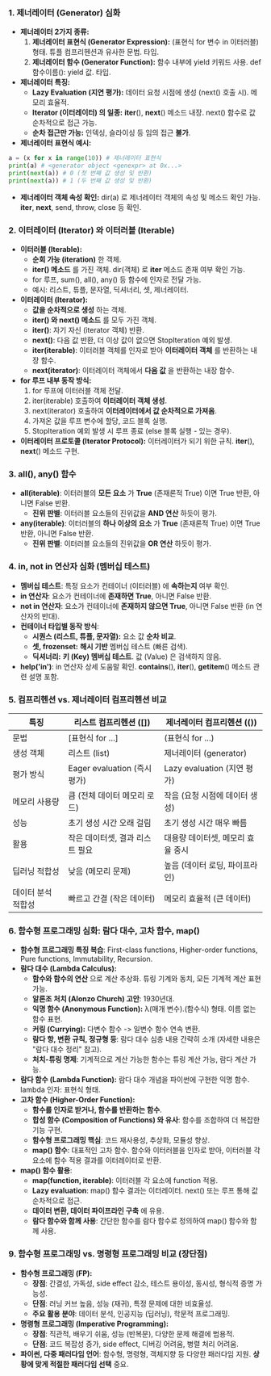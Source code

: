 ### 1. 제너레이터 (Generator) 심화

- **제너레이터 2가지 종류:**
    1. **제너레이터 표현식 (Generator Expression):** (표현식 for 변수 in 이터러블) 형태. 튜플 컴프리헨션과 유사한 문법. <genexpr> 타입.
    2. **제너레이터 함수 (Generator Function):** 함수 내부에 yield 키워드 사용. def 함수이름(): yield 값. <generator> 타입.
- **제너레이터 특징:**
    - **Lazy Evaluation (지연 평가):** 데이터 요청 시점에 생성 (next() 호출 시). 메모리 효율적.
    - **Iterator (이터레이터) 의 일종:** __iter__(), __next__() 메소드 내장. next() 함수로 값 순차적으로 접근 가능.
    - **순차 접근만 가능:** 인덱싱, 슬라이싱 등 임의 접근 **불가**.
- **제너레이터 표현식 예시:**

```python
a = (x for x in range(10)) # 제너레이터 표현식
print(a) # <generator object <genexpr> at 0x...>
print(next(a)) # 0 (첫 번째 값 생성 및 반환)
print(next(a)) # 1 (두 번째 값 생성 및 반환)
```

- **제너레이터 객체 속성 확인:** dir(a) 로 제너레이터 객체의 속성 및 메소드 확인 가능. __iter__, __next__, send, throw, close 등 확인.

### 2. 이터레이터 (Iterator) 와 이터러블 (Iterable)

- **이터러블 (Iterable):**
    - **순회 가능 (iteration)** 한 객체.
    - **__iter__() 메소드** 를 가진 객체. dir(객체) 로 __iter__ 메소드 존재 여부 확인 가능.
    - for 루프, sum(), all(), any() 등 함수에 인자로 전달 가능.
    - 예시: 리스트, 튜플, 문자열, 딕셔너리, 셋, 제너레이터.
- **이터레이터 (Iterator):**
    - **값을 순차적으로 생성** 하는 객체.
    - **__iter__() 와 __next__() 메소드** 를 모두 가진 객체.
    - **__iter__()**: 자기 자신 (iterator 객체) 반환.
    - **__next__()**: 다음 값 반환, 더 이상 값이 없으면 StopIteration 예외 발생.
    - **iter(iterable)**: 이터러블 객체를 인자로 받아 **이터레이터 객체** 를 반환하는 내장 함수.
    - **next(iterator)**: 이터레이터 객체에서 **다음 값** 을 반환하는 내장 함수.
- **for 루프 내부 동작 방식:**
    1. for 루프에 이터러블 객체 전달.
    2. iter(iterable) 호출하여 **이터레이터 객체 생성**.
    3. next(iterator) 호출하여 **이터레이터에서 값 순차적으로 가져옴**.
    4. 가져온 값을 루프 변수에 할당, 코드 블록 실행.
    5. StopIteration 예외 발생 시 루프 종료 (else 블록 실행 - 있는 경우).
- **이터레이터 프로토콜 (Iterator Protocol):** 이터레이터가 되기 위한 규칙. __iter__(), __next__() 메소드 구현.

### 3. all(), any() 함수

- **all(iterable)**: 이터러블의 **모든 요소** 가 **True** (존재론적 True) 이면 True 반환, 아니면 False 반환.
    - **진위 판별**: 이터러블 요소들의 진위값을 **AND 연산** 하듯이 평가.
- **any(iterable)**: 이터러블의 **하나 이상의 요소** 가 **True** (존재론적 True) 이면 True 반환, 아니면 False 반환.
    - **진위 판별**: 이터러블 요소들의 진위값을 **OR 연산** 하듯이 평가.

### 4. in, not in 연산자 심화 (멤버십 테스트)

- **멤버십 테스트**: 특정 요소가 컨테이너 (이터러블) 에 **속하는지** 여부 확인.
- **in 연산자**: 요소가 컨테이너에 **존재하면 True**, 아니면 False 반환.
- **not in 연산자**: 요소가 컨테이너에 **존재하지 않으면 True**, 아니면 False 반환 (in 연산자의 반대).
- **컨테이너 타입별 동작 방식**:
    - **시퀀스 (리스트, 튜플, 문자열):** 요소 값 **순차 비교**.
    - **셋, frozenset:** **해시 기반** 멤버십 테스트 (빠른 검색).
    - **딕셔너리:** **키 (Key) 멤버십 테스트**. 값 (Value) 은 검색하지 않음.
- **help('in')**: in 연산자 상세 도움말 확인. __contains__(), __iter__(), __getitem__() 메소드 관련 설명 포함.

### 5. 컴프리헨션 vs. 제너레이터 컴프리헨션 비교

| 특징 | 리스트 컴프리헨션 ([]) | 제너레이터 컴프리헨션 (()) |
| --- | --- | --- |
| 문법 | [표현식 for ...] | (표현식 for ...) |
| 생성 객체 | 리스트 (list) | 제너레이터 (generator) |
| 평가 방식 | Eager evaluation (즉시 평가) | Lazy evaluation (지연 평가) |
| 메모리 사용량 | 큼 (전체 데이터 메모리 로드) | 작음 (요청 시점에 데이터 생성) |
| 성능 | 초기 생성 시간 오래 걸림 | 초기 생성 시간 매우 빠름 |
| 활용 | 작은 데이터셋, 결과 리스트 필요 | 대용량 데이터셋, 메모리 효율 중시 |
| 딥러닝 적합성 | 낮음 (메모리 문제) | 높음 (데이터 로딩, 파이프라인) |
| 데이터 분석 적합성 | 빠르고 간결 (작은 데이터) | 메모리 효율적 (큰 데이터) |

### 6. 함수형 프로그래밍 심화: 람다 대수, 고차 함수, map()

- **함수형 프로그래밍 특징 복습**: First-class functions, Higher-order functions, Pure functions, Immutability, Recursion.
- **람다 대수 (Lambda Calculus):**
    - **함수와 함수의 연산** 으로 계산 추상화. 튜링 기계와 동치, 모든 기계적 계산 표현 가능.
    - **알론조 처치 (Alonzo Church) 고안**: 1930년대.
    - **익명 함수 (Anonymous Function):** λ(매개 변수).(함수식) 형태. 이름 없는 함수 표현.
    - **커링 (Currying):** 다변수 함수 -> 일변수 함수 연속 변환.
    - **람다 항, 변환 규칙, 정규형 등**: 람다 대수 심층 내용 간략히 소개 (자세한 내용은 "람다 대수 정리" 참고).
    - **처치-튜링 명제**: 기계적으로 계산 가능한 함수는 튜링 계산 가능, 람다 계산 가능.
- **람다 함수 (Lambda Function):** 람다 대수 개념을 파이썬에 구현한 익명 함수. lambda 인자: 표현식 형태.
- **고차 함수 (Higher-Order Function):**
    - **함수를 인자로 받거나, 함수를 반환하는 함수**.
    - **합성 함수 (Composition of Functions) 와 유사**: 함수를 조합하여 더 복잡한 기능 구현.
    - **함수형 프로그래밍 핵심**: 코드 재사용성, 추상화, 모듈성 향상.
    - **map() 함수**: 대표적인 고차 함수. 함수와 이터러블을 인자로 받아, 이터러블 각 요소에 함수 적용 결과를 이터레이터로 반환.
- **map() 함수 활용**:
    - **map(function, iterable)**: 이터러블 각 요소에 function 적용.
    - **Lazy evaluation**: map() 함수 결과는 이터레이터. next() 또는 루프 통해 값 순차적으로 접근.
    - **데이터 변환, 데이터 파이프라인 구축** 에 유용.
    - **람다 함수와 함께 사용**: 간단한 함수를 람다 함수로 정의하여 map() 함수와 함께 사용.

### 9. 함수형 프로그래밍 vs. 명령형 프로그래밍 비교 (장단점)

- **함수형 프로그래밍 (FP):**
    - **장점**: 간결성, 가독성, side effect 감소, 테스트 용이성, 동시성, 형식적 증명 가능성.
    - **단점**: 러닝 커브 높음, 성능 (재귀), 특정 문제에 대한 비효율성.
    - **주요 활용 분야**: 데이터 분석, 인공지능 (딥러닝), 학문적 프로그래밍.
- **명령형 프로그래밍 (Imperative Programming):**
    - **장점**: 직관적, 배우기 쉬움, 성능 (반복문), 다양한 문제 해결에 범용적.
    - **단점**: 코드 복잡성 증가, side effect, 디버깅 어려움, 병렬 처리 어려움.
- **파이썬, 다중 패러다임 언어**: 함수형, 명령형, 객체지향 등 다양한 패러다임 지원. **상황에 맞게 적절한 패러다임 선택** 중요.
